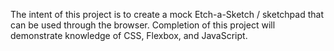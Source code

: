 The intent of this project is to create a mock Etch-a-Sketch / sketchpad that can be used through the browser. Completion of this project will demonstrate knowledge of CSS, Flexbox, and JavaScript.